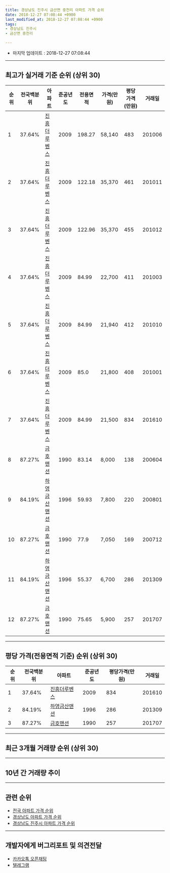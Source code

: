 ```yaml
---
title: 경상남도 진주시 금산면 중천리 아파트 가격 순위
date: 2018-12-27 07:08:44 +0900
last_modified_at: 2018-12-27 07:08:44 +0900
tags:
- 경상남도 진주시
- 금산면 중천리

---
```


* 마지막 업데이트 : 2018-12-27 07:08:44

---

## 최고가 실거래 기준 순위 (상위 30)


|순위|전국백분위|아파트|준공년도|전용면적|가격(만원)|평당가격(만원)|거래일|
|---|---|---|---|---|---|---|---|
|1|37.64%|[진흥더루벤스](https://search.naver.com/search.naver?query=%EA%B2%BD%EC%83%81%EB%82%A8%EB%8F%84+%EC%A7%84%EC%A3%BC%EC%8B%9C+%EA%B8%88%EC%82%B0%EB%A9%B4+%EC%A4%91%EC%B2%9C%EB%A6%AC+%EC%A7%84%ED%9D%A5%EB%8D%94%EB%A3%A8%EB%B2%A4%EC%8A%A4)|2009|198.27|58,140|483|201006|
|2|37.64%|[진흥더루벤스](https://search.naver.com/search.naver?query=%EA%B2%BD%EC%83%81%EB%82%A8%EB%8F%84+%EC%A7%84%EC%A3%BC%EC%8B%9C+%EA%B8%88%EC%82%B0%EB%A9%B4+%EC%A4%91%EC%B2%9C%EB%A6%AC+%EC%A7%84%ED%9D%A5%EB%8D%94%EB%A3%A8%EB%B2%A4%EC%8A%A4)|2009|122.18|35,370|461|201011|
|3|37.64%|[진흥더루벤스](https://search.naver.com/search.naver?query=%EA%B2%BD%EC%83%81%EB%82%A8%EB%8F%84+%EC%A7%84%EC%A3%BC%EC%8B%9C+%EA%B8%88%EC%82%B0%EB%A9%B4+%EC%A4%91%EC%B2%9C%EB%A6%AC+%EC%A7%84%ED%9D%A5%EB%8D%94%EB%A3%A8%EB%B2%A4%EC%8A%A4)|2009|122.96|35,370|455|201012|
|4|37.64%|[진흥더루벤스](https://search.naver.com/search.naver?query=%EA%B2%BD%EC%83%81%EB%82%A8%EB%8F%84+%EC%A7%84%EC%A3%BC%EC%8B%9C+%EA%B8%88%EC%82%B0%EB%A9%B4+%EC%A4%91%EC%B2%9C%EB%A6%AC+%EC%A7%84%ED%9D%A5%EB%8D%94%EB%A3%A8%EB%B2%A4%EC%8A%A4)|2009|84.99|22,700|411|201003|
|5|37.64%|[진흥더루벤스](https://search.naver.com/search.naver?query=%EA%B2%BD%EC%83%81%EB%82%A8%EB%8F%84+%EC%A7%84%EC%A3%BC%EC%8B%9C+%EA%B8%88%EC%82%B0%EB%A9%B4+%EC%A4%91%EC%B2%9C%EB%A6%AC+%EC%A7%84%ED%9D%A5%EB%8D%94%EB%A3%A8%EB%B2%A4%EC%8A%A4)|2009|84.99|21,940|412|201010|
|6|37.64%|[진흥더루벤스](https://search.naver.com/search.naver?query=%EA%B2%BD%EC%83%81%EB%82%A8%EB%8F%84+%EC%A7%84%EC%A3%BC%EC%8B%9C+%EA%B8%88%EC%82%B0%EB%A9%B4+%EC%A4%91%EC%B2%9C%EB%A6%AC+%EC%A7%84%ED%9D%A5%EB%8D%94%EB%A3%A8%EB%B2%A4%EC%8A%A4)|2009|85.0|21,800|408|201001|
|7|37.64%|[진흥더루벤스](https://search.naver.com/search.naver?query=%EA%B2%BD%EC%83%81%EB%82%A8%EB%8F%84+%EC%A7%84%EC%A3%BC%EC%8B%9C+%EA%B8%88%EC%82%B0%EB%A9%B4+%EC%A4%91%EC%B2%9C%EB%A6%AC+%EC%A7%84%ED%9D%A5%EB%8D%94%EB%A3%A8%EB%B2%A4%EC%8A%A4)|2009|84.99|21,500|834|201610|
|8|87.27%|[금호맨션](https://search.naver.com/search.naver?query=%EA%B2%BD%EC%83%81%EB%82%A8%EB%8F%84+%EC%A7%84%EC%A3%BC%EC%8B%9C+%EA%B8%88%EC%82%B0%EB%A9%B4+%EC%A4%91%EC%B2%9C%EB%A6%AC+%EA%B8%88%ED%98%B8%EB%A7%A8%EC%85%98)|1990|83.14|8,000|138|200604|
|9|84.19%|[하영금산맨션](https://search.naver.com/search.naver?query=%EA%B2%BD%EC%83%81%EB%82%A8%EB%8F%84+%EC%A7%84%EC%A3%BC%EC%8B%9C+%EA%B8%88%EC%82%B0%EB%A9%B4+%EC%A4%91%EC%B2%9C%EB%A6%AC+%ED%95%98%EC%98%81%EA%B8%88%EC%82%B0%EB%A7%A8%EC%85%98)|1996|59.93|7,800|220|200801|
|10|87.27%|[금호맨션](https://search.naver.com/search.naver?query=%EA%B2%BD%EC%83%81%EB%82%A8%EB%8F%84+%EC%A7%84%EC%A3%BC%EC%8B%9C+%EA%B8%88%EC%82%B0%EB%A9%B4+%EC%A4%91%EC%B2%9C%EB%A6%AC+%EA%B8%88%ED%98%B8%EB%A7%A8%EC%85%98)|1990|77.9|7,050|169|200712|
|11|84.19%|[하영금산맨션](https://search.naver.com/search.naver?query=%EA%B2%BD%EC%83%81%EB%82%A8%EB%8F%84+%EC%A7%84%EC%A3%BC%EC%8B%9C+%EA%B8%88%EC%82%B0%EB%A9%B4+%EC%A4%91%EC%B2%9C%EB%A6%AC+%ED%95%98%EC%98%81%EA%B8%88%EC%82%B0%EB%A7%A8%EC%85%98)|1996|55.37|6,700|286|201309|
|12|87.27%|[금호맨션](https://search.naver.com/search.naver?query=%EA%B2%BD%EC%83%81%EB%82%A8%EB%8F%84+%EC%A7%84%EC%A3%BC%EC%8B%9C+%EA%B8%88%EC%82%B0%EB%A9%B4+%EC%A4%91%EC%B2%9C%EB%A6%AC+%EA%B8%88%ED%98%B8%EB%A7%A8%EC%85%98)|1990|75.65|5,900|257|201707|


---

## 평당 가격(전용면적 기준) 순위 (상위 30)


|순위|전국백분위|아파트|준공년도|평당가격(만원)|거래일|
|---|---|---|---|---|---|
|1|37.64%|[진흥더루벤스](https://search.naver.com/search.naver?query=%EA%B2%BD%EC%83%81%EB%82%A8%EB%8F%84+%EC%A7%84%EC%A3%BC%EC%8B%9C+%EA%B8%88%EC%82%B0%EB%A9%B4+%EC%A4%91%EC%B2%9C%EB%A6%AC+%EC%A7%84%ED%9D%A5%EB%8D%94%EB%A3%A8%EB%B2%A4%EC%8A%A4)|2009|834|201610|
|2|84.19%|[하영금산맨션](https://search.naver.com/search.naver?query=%EA%B2%BD%EC%83%81%EB%82%A8%EB%8F%84+%EC%A7%84%EC%A3%BC%EC%8B%9C+%EA%B8%88%EC%82%B0%EB%A9%B4+%EC%A4%91%EC%B2%9C%EB%A6%AC+%ED%95%98%EC%98%81%EA%B8%88%EC%82%B0%EB%A7%A8%EC%85%98)|1996|286|201309|
|3|87.27%|[금호맨션](https://search.naver.com/search.naver?query=%EA%B2%BD%EC%83%81%EB%82%A8%EB%8F%84+%EC%A7%84%EC%A3%BC%EC%8B%9C+%EA%B8%88%EC%82%B0%EB%A9%B4+%EC%A4%91%EC%B2%9C%EB%A6%AC+%EA%B8%88%ED%98%B8%EB%A7%A8%EC%85%98)|1990|257|201707|


---

## 최근 3개월 거래량 순위 (상위 30)


<div style="width:100%;">
    <canvas id="deal_count_ranking" height="250"></canvas>
</div>


<script>
new Chart(document.getElementById("deal_count_ranking"), {
    type: 'horizontalBar',
    data: {
        labels: ['진흥더루벤스'],
        datasets: [{
            label: '실거래 수',
            data: [5],
            borderColor: "rgba(255, 0, 128, 1)",
            backgroundColor: "rgba(255, 0, 128, 0.5)",
            fill: false,
        }]
    },
    options: {
        responsive: true,
        title: {
            display: true,
            text: '최근 3개월 거래량 순위'
        },
        tooltips: {
            mode: 'index',
            intersect: false,
            callbacks: {
                title: function(tooltipItems, data) {
                    return "실거래 수:";
                },
                label: function(tooltipItem, data) {
                    return data.labels[tooltipItem.index] + ": " + tooltipItem.xLabel;
                }
            }
        },
        hover: {
            mode: 'nearest',
            intersect: true
        },
        scales: {
            xAxes: [{
                display: true,
                scaleLabel: {
                    display: true,
                    labelString: '실거래 수'
                },
                ticks: {
                    suggestedMin: 0,
                }
            }],
            yAxes: [{
                display: true,
                ticks: {
                    autoSkip: false,
                    callback: function(value, index, values) {
                        if (value.length > 15)
                            return value.substr(0, 13) + "...";
                        else
                            return value;
                    }
                },
                scaleLabel: {
                    display: false,
                }
            }]
        }
    }
});

</script>


---

## 10년 간 거래량 추이


<div style="width:100%;">
    <canvas id="deal_progress" height="250"></canvas>
</div>

<script>
new Chart(document.getElementById("deal_progress"), {
    type: 'line',
    data: {
        labels: ['200812','200901','200902','200903','200904','200905','200906','200907','200908','200909','200910','200911','200912','201001','201002','201003','201004','201005','201006','201007','201008','201009','201010','201011','201012','201101','201102','201103','201104','201105','201106','201107','201108','201109','201110','201111','201112','201201','201202','201203','201204','201205','201206','201207','201208','201209','201210','201211','201212','201301','201302','201303','201304','201305','201306','201307','201308','201309','201310','201311','201312','201401','201402','201403','201404','201405','201406','201407','201408','201409','201410','201411','201412','201501','201502','201503','201504','201505','201506','201507','201508','201509','201510','201511','201512','201601','201602','201603','201604','201605','201606','201607','201608','201609','201610','201611','201612','201701','201702','201703','201704','201705','201706','201707','201708','201709','201710','201711','201712','201801','201802','201803','201804','201805','201806','201807','201808','201809','201810','201811','201812'],
        datasets: [{
            label: '실거래 수',
            pointRadius: 1,
            data: [0, 0, 0, 0, 0, 0, 0, 0, 0, 0, 1, 19, 21, 20, 28, 33, 12, 17, 10, 5, 3, 2, 20, 50, 68, 14, 3, 2, 2, 4, 11, 5, 3, 11, 6, 0, 2, 1, 2, 1, 1, 1, 2, 0, 1, 1, 1, 1, 1, 3, 0, 0, 3, 2, 1, 1, 0, 2, 1, 4, 1, 1, 1, 0, 4, 4, 2, 2, 2, 0, 1, 1, 4, 3, 4, 4, 1, 2, 0, 2, 5, 4, 5, 2, 3, 3, 4, 2, 3, 6, 3, 5, 6, 4, 3, 4, 3, 1, 4, 4, 1, 1, 5, 4, 2, 1, 4, 3, 2, 5, 2, 2, 2, 2, 3, 2, 0, 4, 3, 2, 0],
            borderColor: "rgba(255, 201, 14, 1)",
            backgroundColor: "rgba(255, 201, 14, 0.5)",
            fill: true,
        }]
    },
    options: {
        responsive: true,
        title: {
            display: true,
            text: '10년간 거래량 추이'
        },
        tooltips: {
            mode: 'index',
            intersect: false,
        },
        hover: {
            mode: 'nearest',
            intersect: true
        },
        scales: {
            xAxes: [{
                display: true,
                scaleLabel: {
                    display: true,
                    labelString: '년/월'
                }
            }],
            yAxes: [{
                display: true,
                ticks: {
                    suggestedMin: 0,
                },
                scaleLabel: {
                    display: true,
                    labelString: '실거래 수'
                }
            }]
        }
    }
});

</script>


---

## 관련 순위

- [전국 아파트 가격 순위](https://inasie.github.io/apt-ranking/전국)
- [경상남도 아파트 가격 순위](https://inasie.github.io/apt-ranking/경상남도)
- [경상남도 진주시 아파트 가격 순위](https://inasie.github.io/apt-ranking/경상남도-진주시)


---

## 개발자에게 버그리포트 및 의견전달

- [카카오톡 오픈채팅](https://open.kakao.com/o/gLJUAP4)
- [텔레그램](https://t.me/inasie)

